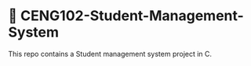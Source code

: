 # 📘 **CENG102-Student-Management-System**
This repo contains a Student management system project in C.
